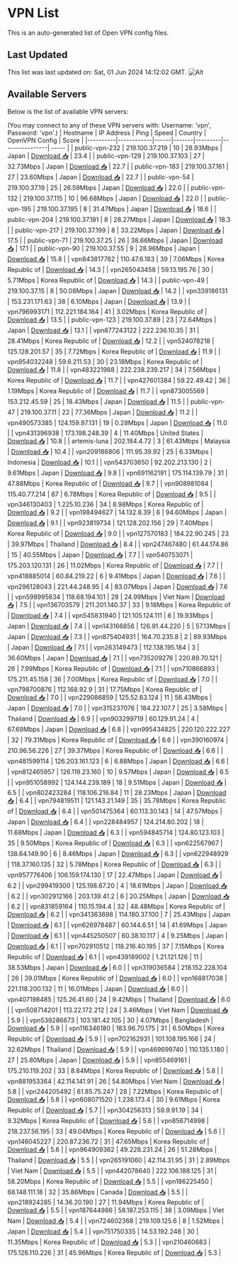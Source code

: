 # VPN List

This is an auto-generated list of Open VPN config files.

## Last Updated

This list was last updated on: Sat, 01 Jun 2024 14:12:02 GMT.
![Alt](https://repobeats.axiom.co/api/embed/186b98318ef1479477931607c1ad7d823f12451f.svg "Repobeats analytics image")

## Available Servers

Below is the list of available VPN servers:

(You may connect to any of these VPN servers with: Username: 'vpn', Password: 'vpn'.)
| Hostname | IP Address | Ping | Speed | Country | OpenVPN Config | Score |
|----------|------------|------|-------|---------|----------------| ----- |
| public-vpn-232 | 219.100.37.219 | 10 | 28.93Mbps | Japan | [Download 📥](./configs/server_0_JP.ovpn) | 23.4 |
| public-vpn-129 | 219.100.37.103 | 27 | 32.73Mbps | Japan | [Download 📥](./configs/server_1_JP.ovpn) | 22.7 |
| public-vpn-183 | 219.100.37.161 | 27 | 23.60Mbps | Japan | [Download 📥](./configs/server_2_JP.ovpn) | 22.7 |
| public-vpn-54 | 219.100.37.19 | 25 | 26.59Mbps | Japan | [Download 📥](./configs/server_3_JP.ovpn) | 22.0 |
| public-vpn-132 | 219.100.37.115 | 10 | 96.68Mbps | Japan | [Download 📥](./configs/server_4_JP.ovpn) | 22.0 |
| public-vpn-195 | 219.100.37.195 | 8 | 31.47Mbps | Japan | [Download 📥](./configs/server_5_JP.ovpn) | 18.6 |
| public-vpn-204 | 219.100.37.181 | 8 | 28.27Mbps | Japan | [Download 📥](./configs/server_6_JP.ovpn) | 18.3 |
| public-vpn-217 | 219.100.37.199 | 8 | 33.22Mbps | Japan | [Download 📥](./configs/server_7_JP.ovpn) | 17.5 |
| public-vpn-71 | 219.100.37.25 | 26 | 38.66Mbps | Japan | [Download 📥](./configs/server_8_JP.ovpn) | 17.1 |
| public-vpn-90 | 219.100.37.55 | 9 | 28.96Mbps | Japan | [Download 📥](./configs/server_9_JP.ovpn) | 15.8 |
| vpn843817782 | 110.47.6.183 | 39 | 7.06Mbps | Korea Republic of | [Download 📥](./configs/server_10_KR.ovpn) | 14.3 |
| vpn265043458 | 59.13.195.76 | 30 | 5.71Mbps | Korea Republic of | [Download 📥](./configs/server_11_KR.ovpn) | 14.3 |
| public-vpn-49 | 219.100.37.15 | 8 | 50.08Mbps | Japan | [Download 📥](./configs/server_12_JP.ovpn) | 14.2 |
| vpn339186131 | 153.231.171.63 | 38 | 6.10Mbps | Japan | [Download 📥](./configs/server_13_JP.ovpn) | 13.9 |
| vpn796993171 | 112.221.184.164 | 41 | 3.02Mbps | Korea Republic of | [Download 📥](./configs/server_14_KR.ovpn) | 13.5 |
| public-vpn-123 | 219.100.37.89 | 23 | 72.64Mbps | Japan | [Download 📥](./configs/server_15_JP.ovpn) | 13.1 |
| vpn877243122 | 222.236.10.35 | 31 | 28.41Mbps | Korea Republic of | [Download 📥](./configs/server_16_KR.ovpn) | 12.2 |
| vpn524078218 | 125.128.201.57 | 35 | 7.72Mbps | Korea Republic of | [Download 📥](./configs/server_17_KR.ovpn) | 11.9 |
| vpn954032248 | 59.6.211.53 | 30 | 23.18Mbps | Korea Republic of | [Download 📥](./configs/server_18_KR.ovpn) | 11.8 |
| vpn483221988 | 222.238.239.217 | 34 | 7.56Mbps | Korea Republic of | [Download 📥](./configs/server_19_KR.ovpn) | 11.7 |
| vpn427601384 | 59.22.49.42 | 36 | 1.19Mbps | Korea Republic of | [Download 📥](./configs/server_20_KR.ovpn) | 11.7 |
| vpn873005569 | 153.212.45.59 | 25 | 18.43Mbps | Japan | [Download 📥](./configs/server_21_JP.ovpn) | 11.5 |
| public-vpn-47 | 219.100.37.11 | 22 | 77.36Mbps | Japan | [Download 📥](./configs/server_22_JP.ovpn) | 11.2 |
| vpn490573385 | 124.159.97.131 | 19 | 0.28Mbps | Japan | [Download 📥](./configs/server_23_JP.ovpn) | 11.0 |
| vpn431396938 | 173.198.248.39 | 4 | 11.40Mbps | United States | [Download 📥](./configs/server_24_US.ovpn) | 10.8 |
| artemis-luna | 202.184.4.72 | 3 | 61.43Mbps | Malaysia | [Download 📥](./configs/server_25_MY.ovpn) | 10.4 |
| vpn209186806 | 111.95.39.92 | 25 | 6.33Mbps | Indonesia | [Download 📥](./configs/server_26_ID.ovpn) | 10.1 |
| vpn543703650 | 92.202.213.130 | 2 | 9.61Mbps | Japan | [Download 📥](./configs/server_27_JP.ovpn) | 9.8 |
| vpn691162191 | 175.114.139.79 | 31 | 47.88Mbps | Korea Republic of | [Download 📥](./configs/server_28_KR.ovpn) | 9.7 |
| vpn908981084 | 115.40.77.214 | 67 | 6.78Mbps | Korea Republic of | [Download 📥](./configs/server_29_KR.ovpn) | 9.5 |
| vpn346130403 | 1.225.10.236 | 34 | 8.98Mbps | Korea Republic of | [Download 📥](./configs/server_30_KR.ovpn) | 9.2 |
| vpn198494627 | 14.132.8.39 | 6 | 94.60Mbps | Japan | [Download 📥](./configs/server_31_JP.ovpn) | 9.1 |
| vpn923819734 | 121.128.202.156 | 29 | 7.40Mbps | Korea Republic of | [Download 📥](./configs/server_32_KR.ovpn) | 9.0 |
| vpn127570183 | 184.22.90.245 | 23 | 39.97Mbps | Thailand | [Download 📥](./configs/server_33_TH.ovpn) | 8.4 |
| vpn247467480 | 61.44.174.86 | 15 | 40.55Mbps | Japan | [Download 📥](./configs/server_34_JP.ovpn) | 7.7 |
| vpn540753071 | 175.203.120.131 | 26 | 11.02Mbps | Korea Republic of | [Download 📥](./configs/server_35_KR.ovpn) | 7.7 |
| vpn418885014 | 60.84.219.22 | 6 | 9.41Mbps | Japan | [Download 📥](./configs/server_36_JP.ovpn) | 7.6 |
| vpn296128043 | 221.44.248.95 | 4 | 83.07Mbps | Japan | [Download 📥](./configs/server_37_JP.ovpn) | 7.6 |
| vpn598995634 | 118.68.194.101 | 28 | 24.99Mbps | Viet Nam | [Download 📥](./configs/server_38_VN.ovpn) | 7.5 |
| vpn136703579 | 211.201.140.37 | 33 | 9.18Mbps | Korea Republic of | [Download 📥](./configs/server_39_KR.ovpn) | 7.4 |
| vpn545831940 | 121.105.124.111 | 6 | 19.93Mbps | Japan | [Download 📥](./configs/server_40_JP.ovpn) | 7.4 |
| vpn143166856 | 126.91.44.220 | 5 | 57.13Mbps | Japan | [Download 📥](./configs/server_41_JP.ovpn) | 7.3 |
| vpn875404931 | 164.70.235.8 | 2 | 89.93Mbps | Japan | [Download 📥](./configs/server_42_JP.ovpn) | 7.1 |
| vpn263149473 | 112.138.195.184 | 3 | 36.60Mbps | Japan | [Download 📥](./configs/server_43_JP.ovpn) | 7.1 |
| vpn735209276 | 220.89.70.121 | 26 | 7.99Mbps | Korea Republic of | [Download 📥](./configs/server_44_KR.ovpn) | 7.1 |
| vpn710866893 | 175.211.45.158 | 36 | 7.00Mbps | Korea Republic of | [Download 📥](./configs/server_45_KR.ovpn) | 7.0 |
| vpn798700876 | 112.168.92.9 | 31 | 17.75Mbps | Korea Republic of | [Download 📥](./configs/server_46_KR.ovpn) | 7.0 |
| vpn229086859 | 125.52.63.124 | 11 | 56.43Mbps | Japan | [Download 📥](./configs/server_47_JP.ovpn) | 7.0 |
| vpn315237076 | 184.22.107.7 | 25 | 3.58Mbps | Thailand | [Download 📥](./configs/server_48_TH.ovpn) | 6.9 |
| vpn903299719 | 60.129.91.24 | 4 | 67.69Mbps | Japan | [Download 📥](./configs/server_49_JP.ovpn) | 6.8 |
| vpn995434825 | 220.120.222.227 | 32 | 79.31Mbps | Korea Republic of | [Download 📥](./configs/server_50_KR.ovpn) | 6.6 |
| vpn390160974 | 210.96.56.226 | 27 | 39.37Mbps | Korea Republic of | [Download 📥](./configs/server_51_KR.ovpn) | 6.6 |
| vpn481599114 | 126.203.161.123 | 6 | 6.88Mbps | Japan | [Download 📥](./configs/server_52_JP.ovpn) | 6.6 |
| vpn812465957 | 126.119.23.160 | 10 | 9.57Mbps | Japan | [Download 📥](./configs/server_53_JP.ovpn) | 6.5 |
| vpn951058992 | 124.144.239.189 | 18 | 9.51Mbps | Japan | [Download 📥](./configs/server_54_JP.ovpn) | 6.5 |
| vpn802423284 | 118.106.216.84 | 11 | 28.23Mbps | Japan | [Download 📥](./configs/server_55_JP.ovpn) | 6.4 |
| vpn794819511 | 121.143.21.149 | 35 | 35.78Mbps | Korea Republic of | [Download 📥](./configs/server_56_KR.ovpn) | 6.4 |
| vpn501475364 | 60.113.30.143 | 14 | 47.57Mbps | Japan | [Download 📥](./configs/server_57_JP.ovpn) | 6.4 |
| vpn228484957 | 124.214.80.202 | 18 | 11.68Mbps | Japan | [Download 📥](./configs/server_58_JP.ovpn) | 6.3 |
| vpn594845714 | 124.80.123.103 | 35 | 9.50Mbps | Korea Republic of | [Download 📥](./configs/server_59_KR.ovpn) | 6.3 |
| vpn622567967 | 138.64.149.90 | 6 | 8.46Mbps | Japan | [Download 📥](./configs/server_60_JP.ovpn) | 6.3 |
| vpn622948929 | 118.37.160.135 | 32 | 5.78Mbps | Korea Republic of | [Download 📥](./configs/server_61_KR.ovpn) | 6.3 |
| vpn957776406 | 106.159.174.130 | 17 | 22.47Mbps | Japan | [Download 📥](./configs/server_62_JP.ovpn) | 6.2 |
| vpn299419300 | 125.198.67.20 | 4 | 18.61Mbps | Japan | [Download 📥](./configs/server_63_JP.ovpn) | 6.2 |
| vpn302912166 | 203.139.41.2 | 6 | 20.25Mbps | Japan | [Download 📥](./configs/server_64_JP.ovpn) | 6.2 |
| vpn831859164 | 110.15.194.4 | 32 | 48.48Mbps | Korea Republic of | [Download 📥](./configs/server_65_KR.ovpn) | 6.2 |
| vpn341363698 | 114.180.37.100 | 7 | 25.43Mbps | Japan | [Download 📥](./configs/server_66_JP.ovpn) | 6.1 |
| vpn626978487 | 60.144.6.51 | 14 | 41.69Mbps | Japan | [Download 📥](./configs/server_67_JP.ovpn) | 6.1 |
| vpn445250507 | 60.38.10.117 | 4 | 9.25Mbps | Japan | [Download 📥](./configs/server_68_JP.ovpn) | 6.1 |
| vpn702910512 | 118.216.40.195 | 37 | 7.15Mbps | Korea Republic of | [Download 📥](./configs/server_69_KR.ovpn) | 6.1 |
| vpn439189002 | 1.21.121.126 | 11 | 38.53Mbps | Japan | [Download 📥](./configs/server_70_JP.ovpn) | 6.0 |
| vpn319036584 | 218.152.228.104 | 26 | 39.01Mbps | Korea Republic of | [Download 📥](./configs/server_71_KR.ovpn) | 6.0 |
| vpn168817038 | 221.118.200.132 | 11 | 16.01Mbps | Japan | [Download 📥](./configs/server_72_JP.ovpn) | 6.0 |
| vpn407198485 | 125.26.41.60 | 24 | 9.42Mbps | Thailand | [Download 📥](./configs/server_73_TH.ovpn) | 6.0 |
| vpn508714201 | 113.22.172.212 | 24 | 3.46Mbps | Viet Nam | [Download 📥](./configs/server_74_VN.ovpn) | 5.9 |
| vpn539286673 | 103.181.42.105 | 30 | 4.07Mbps | Bangladesh | [Download 📥](./configs/server_75_BD.ovpn) | 5.9 |
| vpn116346180 | 183.96.70.175 | 31 | 6.50Mbps | Korea Republic of | [Download 📥](./configs/server_76_KR.ovpn) | 5.9 |
| vpn702162931 | 101.108.195.166 | 24 | 32.62Mbps | Thailand | [Download 📥](./configs/server_77_TH.ovpn) | 5.9 |
| vpn469699740 | 110.135.1.180 | 27 | 25.80Mbps | Japan | [Download 📥](./configs/server_78_JP.ovpn) | 5.9 |
| vpn855469161 | 175.210.119.202 | 33 | 8.84Mbps | Korea Republic of | [Download 📥](./configs/server_79_KR.ovpn) | 5.8 |
| vpn881953364 | 42.114.141.91 | 26 | 54.80Mbps | Viet Nam | [Download 📥](./configs/server_80_VN.ovpn) | 5.8 |
| vpn244205492 | 61.85.75.247 | 28 | 7.22Mbps | Korea Republic of | [Download 📥](./configs/server_81_KR.ovpn) | 5.8 |
| vpn608071520 | 1.238.173.4 | 30 | 9.61Mbps | Korea Republic of | [Download 📥](./configs/server_82_KR.ovpn) | 5.7 |
| vpn304256313 | 59.9.91.19 | 34 | 9.32Mbps | Korea Republic of | [Download 📥](./configs/server_83_KR.ovpn) | 5.6 |
| vpn856714998 | 218.237.56.195 | 33 | 49.04Mbps | Korea Republic of | [Download 📥](./configs/server_84_KR.ovpn) | 5.6 |
| vpn146045227 | 220.87.236.72 | 31 | 47.65Mbps | Korea Republic of | [Download 📥](./configs/server_85_KR.ovpn) | 5.6 |
| vpn964909362 | 49.228.231.24 | 26 | 51.28Mbps | Thailand | [Download 📥](./configs/server_86_TH.ovpn) | 5.5 |
| vpn265191060 | 42.114.31.95 | 31 | 2.89Mbps | Viet Nam | [Download 📥](./configs/server_87_VN.ovpn) | 5.5 |
| vpn442078640 | 222.106.188.125 | 31 | 58.20Mbps | Korea Republic of | [Download 📥](./configs/server_88_KR.ovpn) | 5.5 |
| vpn186225450 | 68.148.111.18 | 32 | 35.86Mbps | Canada | [Download 📥](./configs/server_89_CA.ovpn) | 5.5 |
| vpn218924285 | 14.36.20.190 | 27 | 11.94Mbps | Korea Republic of | [Download 📥](./configs/server_90_KR.ovpn) | 5.5 |
| vpn187644986 | 58.187.253.115 | 38 | 3.09Mbps | Viet Nam | [Download 📥](./configs/server_91_VN.ovpn) | 5.4 |
| vpn724602368 | 219.109.125.6 | 8 | 1.52Mbps | Japan | [Download 📥](./configs/server_92_JP.ovpn) | 5.4 |
| vpn751750335 | 14.53.192.248 | 30 | 11.35Mbps | Korea Republic of | [Download 📥](./configs/server_93_KR.ovpn) | 5.3 |
| vpn210460683 | 175.126.110.226 | 31 | 45.96Mbps | Korea Republic of | [Download 📥](./configs/server_94_KR.ovpn) | 5.3 |
